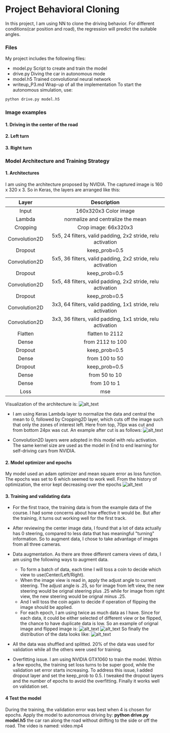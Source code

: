 # **Project Behavioral Cloning** 

In this project, I am using NN to clone the driving behavior. For different conditions(car position and road), the regression will predict the suitable angles.

[//]: # (Image References)

[image1]: ./images_doc/model.png "Model Visualization"
[image2]: ./images_doc/image_cut.png "Image after cut"
[image3]: ./images_doc/train_history.png "Training/Validating History"
[image4]: ./images_doc/original.png "Normal Image"
[image5]: ./images_doc/flipped.png "Flipped Image"
[image6]: ./images_doc/dist.png "Image angle distribution"

### Files
My project includes the following files:
* model.py Script to create and train the model
* drive.py Diving the car in autonomous mode
* model.h5 Trained convolutional neural network 
* writeup_P3.md Wrap-up of all the implementation
To start the autonomous simulation, use:
```sh
python drive.py model.h5
```

### Image examples
#### 1. Driving in the center of the road
#### 2. Left turn
#### 3. Right turn

### Model Architecture and Training Strategy

#### 1. Architectures
I am using the architecture proposed by NVIDIA. The captured image is 160 x 320 x 3. So in Keras, the layers are arranged like this:

| Layer         		|     Description	        					| 
|:---------------------:|:---------------------------------------------:| 
| Input         		| 160x320x3 Color image                         | 
| Lambda         		| normalize and centralize the mean             | 
| Cropping				| Crop image: 66x320x3 |
| Convolution2D      	| 5x5, 24 filters, valid padding, 2x2 stride, relu activation|
| Dropout               | keep_prob=0.5|
| Convolution2D			| 5x5, 36 filters, valid padding, 2x2 stride, relu activation|
| Dropout               | keep_prob=0.5|
| Convolution2D			| 5x5, 48 filters, valid padding, 2x2 stride, relu activation|
| Dropout               | keep_prob=0.5|
| Convolution2D			| 3x3, 64 filters, valid padding, 1x1 stride, relu activation|
| Convolution2D			| 3x3, 36 filters, valid padding, 1x1 stride, relu activation|
| Flatten				| flatten to 2112|
| Dense					| from 2112 to 100 |
| Dropout               | keep_prob=0.5|
| Dense					| from 100 to 50|
| Dropout               | keep_prob=0.5|
| Dense					| from 50 to 10|
| Dense					| from 10 to 1|
| Loss					| mse|
 
Visualization of the architecture is:
![alt_text][image1]

* I am using Keras Lambda layer to normalize the data and central the mean to 0, followed by Cropping2D layer, which cuts off the image such that only the zones of interest left. Here from top, 70px was cut and from bottom 24px was cut. An example after cut is as follows:
![alt_text][image2]

* Convolution2D layers were adopted in this model with relu activation. The same kernel size are used as the model in End to end learning for self-driving cars from NVIDIA. 


#### 2. Model optimizer and epochs

My model used an adam optimizer and mean square error as loss function. The epochs was set to 6 which seemed to work well. From the history of optimization, the error kept decreasing over the epochs
![alt_text][image3]

#### 3. Training and validating data

* For the first trace, the training data is from the example data of the course. I had some concerns about how effective it would be. But after the training, it turns out working well for the first track. 

* After reviewing the center image data, I found that a lot of data actually has 0 steering, compared to less data that has meaningful "turning" information. So to augment data, I chose to take advantage of images from all three cameras.

* Data augmentation. As there are three different camera views of data, I am using the following ways to augment data.
	- To form a batch of data, each time I will toss a coin to decide which view to use(Center/Left/Right).
	- When the image view is read in, apply the adjust angle to current steering. The adjust angle is .25, so for image from left view, the new steering would be orignal steering plus .25 while for image from right view, the new steering would be orignal minus .25.
	- And I will toss the coin again to decide if operation of flipping the image should be applied. 
	- For each epoch, I am using twice as much data as I have. Since for each data, it could be either selected of different view or be flipped, the chance to have duplicate data is low.
So an example of orignal image and flipped image is:
![alt_text][image4]
![alt_text][image5]
So finally the distribution of the data looks like:
![alt_text][image6]

* All the data was shuffled and splitted. 20% of the data was used for validation while all the others were used for training.

* Overfitting issue. I am using NVIDIA GTX1060 to train the model. Within a few epochs, the training set loss turns to be super good, while the validation set error starts increasing. To address this issue, I added dropout layer and set the keep_prob to 0.5. I tweaked the dropout layers and the number of epochs to avoid the overfitting. Finally it works well on validation set.

#### 4 Test the model
During the training, the validation error was best when 4 is chosen for epochs. Apply the model to autonomous driving by:
**python drive.py model.h5**
the car ran along the road without drifting to the side or off the road. 
The video is named: video.mp4


